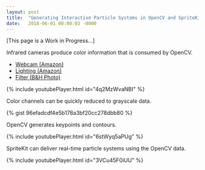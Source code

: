 ```yaml
---
layout: post
title:  "Generating Interactive Particle Systems in OpenCV and SpriteKit"
date:   2018-06-01 00:00:03 -0000
---
```


[This page is a Work in Progress...]<!--break-->

Infrared cameras produce color information that is consumed by OpenCV.

- [Webcam (Amazon)](https://www.amazon.com/gp/product/B0080CE5M4/ref=oh_aui_search_detailpage?ie=UTF8&psc=1)
- [Lighting (Amazon)](https://www.amazon.com/gp/product/B00NFNJ7FS/ref=oh_aui_detailpage_o00_s00?ie=UTF8&psc=1)
- [Filter (B&H Photo)](https://www.bhphotovideo.com/c/product/292664-REG/LEE_Filters_87CP3_3_x_3_Infrared.html)

{% include youtubePlayer.html id="4q2MzWvaNBI" %}

Color channels can be quickly reduced to grayscale data.

{% gist 96efadcdf4e5b178a3bf20cc278dbb80 %}

OpenCV generates keypoints and contours.

{% include youtubePlayer.html id="6stWyq5aPUg" %}

SpriteKit can deliver real-time particle systems using the OpenCV data.

{% include youtubePlayer.html id="3VCu45F0iUU" %}